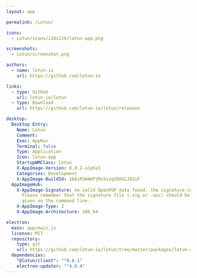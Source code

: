 ```yaml
---
layout: app

permalink: /Lotun/

icons:
  - Lotun/icons/128x128/lotun-app.png

screenshots:
  - Lotun/screenshot.png

authors:
  - name: lotun-io
    url: https://github.com/lotun-io

links:
  - type: GitHub
    url: lotun-io/lotun
  - type: Download
    url: https://github.com/lotun-io/lotun/releases

desktop:
  Desktop Entry:
    Name: Lotun
    Comment: 
    Exec: AppRun
    Terminal: false
    Type: Application
    Icon: lotun-app
    StartupWMClass: Lotun
    X-AppImage-Version: 0.0.2-alpha1
    Categories: Development
    X-AppImage-BuildId: 1DAiR3WAKPjMs5szqS9XVLJ8ZuF
  AppImageHub:
    X-AppImage-Signature: no valid OpenPGP data found. the signature could not be verified.
      Please remember that the signature file (.sig or .asc) should be the first file
      given on the command line.
    X-AppImage-Type: 2
    X-AppImage-Architecture: x86_64

electron:
  main: app/main.js
  license: MIT
  repository:
    type: git
    url: https://github.com/lotun-io/lotun/tree/master/packages/lotun-app
  dependencies:
    "@lotun/client": "^0.0.1"
    electron-updater: "^4.0.4"
---
```

